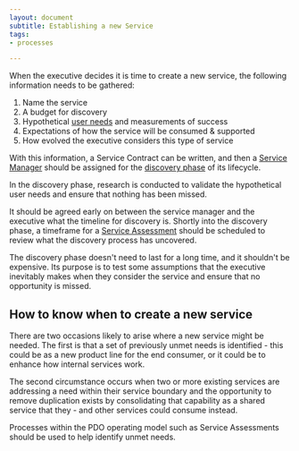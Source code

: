 ```yaml
---
layout: document
subtitle: Establishing a new Service
tags:
- processes

---
```

When the executive decides it is time to create a new service, the following information needs to be gathered:

1. Name the service
2. A budget for discovery
3. Hypothetical [user needs](/user-needs/) and measurements of success
4. Expectations of how the service will be consumed & supported
5. How evolved the executive considers this type of service

With this information, a Service Contract can be written, and then a [Service Manager](/service-manager/) should be assigned for the [discovery phase](/lifecycle/#discovery) of its lifecycle.

In the discovery phase, research is conducted to validate the hypothetical user needs and ensure that nothing has been missed.

It should be agreed early on between the service manager and the executive what the timeline for discovery is. Shortly into the discovery phase, a timeframe for a [Service Assessment](/service-assessment/) should be scheduled to review what the discovery process has uncovered.

The discovery phase doesn't need to last for a long time, and it shouldn't be expensive. Its purpose is to test some assumptions that the executive inevitably makes when they consider the service and ensure that no opportunity is missed.

## How to know when to create a new service

There are two occasions likely to arise where a new service might be needed. The first is that a set of previously unmet needs is identified - this could be as a new product line for the end consumer, or it could be to enhance how internal services work.

The second circumstance occurs when two or more existing services are addressing a need within their service boundary and the opportunity to remove duplication exists by consolidating that capability as a shared service that they - and other services could consume instead.

Processes within the PDO operating model such as Service Assessments should be used to help identify unmet needs.